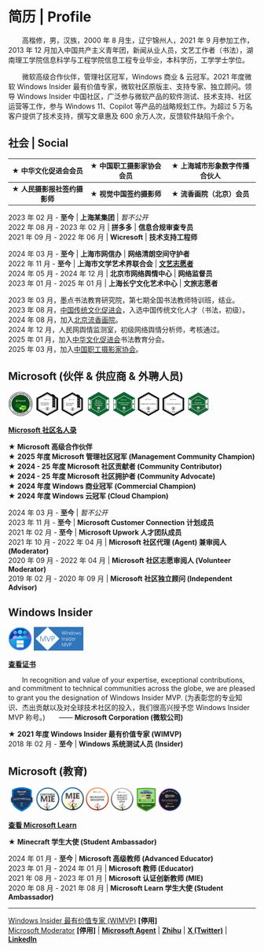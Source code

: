 # 简历 | Profile

&emsp;&emsp;高楷修，男，汉族，2000 年 8 月生，辽宁锦州人，2021 年 9 月参加工作，2013 年 12 月加入中国共产主义青年团，新闻从业人员，文艺工作者（书法），湖南理工学院信息科学与工程学院信息工程专业毕业，本科学历，工学学士学位。

&emsp;&emsp;微软高级合作伙伴，管理社区冠军，Windows 商业 & 云冠军。2021 年度微软 Windows Insider 最有价值专家，微软社区原版主、支持专家、独立顾问。领导 Windows Insider 中国社区，广泛参与微软产品的软件测试、技术支持、社区运营等工作，参与 Windows 11、Copilot 等产品的战略规划工作。为超过 5 万名客户提供了技术支持，撰写文章惠及 600 余万人次，反馈软件缺陷千余个。

## 社会 | Social

|   **★ 中华文化促进会会员**   | **★ 中国职工摄影家协会会员** | **★ 上海城市形象数字传播合伙人** |
| :--------------------------: | :--------------------------: | :------------------------------: |
| **★ 人民摄影报社签约摄影师** |   **★ 视觉中国签约摄影师**   |    **★ 流香画院（北京）会员**    |

2023 年 02 月 - **至今** | **上海某集团** | *暂不公开*  
2022 年 08 月 - 2023 年 02 月 | **拼多多** | **信息合规审查专员**  
2021 年 09 月 - 2022 年 06 月 | **Wicresoft** | **技术支持工程师**

2024 年 03 月 - **至今** | **上海市网信办** | **网络清朗空间守护者**  
2022 年 11 月 - **至今** | **上海市文学艺术界联合会** | [**文艺志愿者**](https://www.wyzyz.org/list/0002/index)  
2024 年 05 月 - 2024 年 12 月 | **北京市网络舆情中心** | **网络监督员**  
2023 年 01 月 - 2025 年 01 月 | **上海长宁文化艺术中心** | **文旅志愿者**

2023 年 03 月，墨点书法教育研究院，第七期全国书法教师特训班，结业。  
2023 年 08 月，[中国传统文化促进会](https://www.tcpc.org.cn)，入选中国传统文化人才（书法，初级）。  
2024 年 08 月，加入[北京流香画院](https://www.liuxianghuayuan.com/hyjj)。  
2024 年 12 月，人民网舆情监测室，初级网络舆情分析师，考核通过。  
2025 年 01 月，加入[中华文化促进会](https://www.ccps.com.cn)书法教育分会。  
2025 年 03 月，加入[中国职工摄影家协会](https://www.cwpanet.com/about-us)。

## Microsoft (伙伴 & 供应商 & 外聘人员)

<img src="https://github.com/Lingggao/Lingggao/blob/master/content.png?raw=true" width = "10%" /> <img src="https://github.com/Lingggao/Lingggao/blob/master/MCC2024.png?raw=true" width = "10%" /><img src="https://github.com/Lingggao/Lingggao/blob/master/microsoft-community-advocate-2024.png?raw=true" width = "10%" /> <img src="https://github.com/Lingggao/Lingggao/blob/master/windows-commercial-champion.png?raw=true" width = "10%" /><img src="https://github.com/Lingggao/Lingggao/blob/master/windows-cloud-champion.png?raw=true" width = "10%" /><img src="https://github.com/Lingggao/Lingggao/blob/master/microsoft-community-contributor-2025.1.png?raw=true" width = "10%" /><img src="https://github.com/Lingggao/Lingggao/blob/master/microsoft-community-advocate-2025.1.png?raw=true" width = "10%" /><img src="https://github.com/Lingggao/Lingggao/blob/master/management-community-champion-2025.png?raw=true" width = "10%" />

[**Microsoft 社区名人录**](https://answers.microsoft.com/zh-hans/page/faq#faqWhosWho)

★ **Microsoft 高级合作伙伴**  
★ **2025 年度 Microsoft 管理社区冠军 (Management Community Champion)**  
★ **2024 - 25 年度 Microsoft 社区贡献者 (Community Contributor)**  
★ **2024 - 25 年度 Microsoft 社区拥护者 (Community Advocate)**  
★ **2024 年度 Windows 商业冠军 (Commercial Champion)**  
★ **2024 年度 Windows 云冠军 (Cloud Champion)**

2024 年 03 月 - **至今** | *暂不公开*  
2023 年 11 月 - **至今** | **Microsoft Customer Connection 计划成员**  
2021 年 02 月 - **至今** | **Microsoft Upwork 人才团队成员**  
2021 年 10 月 - 2022 年 04 月 | **Microsoft 社区代理 (Agent) 兼审阅人 (Moderator)**  
2020 年 09 月 - 2022 年 04 月 | **Microsoft 社区志愿审阅人 (Volunteer Moderator)**  
2019 年 02 月 - 2020 年 09 月 | **Microsoft 社区独立顾问 (Independent Advisor)**

## Windows Insider

<img src="https://github.com/Lingggao/Lingggao/blob/master/WIPL.png?raw=true" width = "9.5%" /> <img src="https://github.com/Lingggao/Lingggao/blob/master/WIMVP.png?raw=true" width = "20%" />

[**查看证书**](https://raw.githubusercontent.com/Lingggao/Lingggao/74c732edcfbc0908365a75faa1469acad1be90fe/Ling%20Gao%20WIMVP%20Certificate.png)

&emsp;&emsp;In recognition and value of your expertise, exceptional contributions, and commitment to technical communities across the globe, we are pleased to grant you the designation of Windows Insider MVP. (为表彰您的专业知识、杰出贡献以及对全球技术社区的投入，我们很高兴授予您 Windows Insider MVP 称号。)&emsp;&emsp;—— **Microsoft Corporation (微软公司)**

★ **2021 年度 Windows Insider 最有价值专家 (WIMVP)**  
2018 年 02 月 - **至今** | **Windows 系统测试人员 (Insider)**

## Microsoft (教育)

<img src="https://github.com/Lingggao/Lingggao/blob/master/MLSA.png?raw=true" width = "11%" /><img src="https://raw.githubusercontent.com/Lingggao/Lingggao/48444a2552a9acba98ccdd8c9a38a281886a607f/MIE_0.svg" width = "10%" /><img src="https://raw.githubusercontent.com/Lingggao/Lingggao/48444a2552a9acba98ccdd8c9a38a281886a607f/MIE_1.svg" width = "10%" /><img src="https://raw.githubusercontent.com/Lingggao/Lingggao/c22e1e280ae97f32cf2b9f9836635aae15d32054/ME_0.svg" width = "10%" /><img src="https://raw.githubusercontent.com/Lingggao/Lingggao/2e259bd6cd18694e8b983d3551fd8576b7f3f991/MAE1.svg" width = "10%" /><img src="https://github.com/Lingggao/Lingggao/blob/master/minecraft-student-ambassador-program-badge.png?raw=true" width = "9.5%" /><img src="https://github.com/Lingggao/Lingggao/blob/master/MASF.png?raw=true" width = "9.5%" />

[**查看 Microsoft Learn**](https://learn.microsoft.com/zh-cn/users/kaixiugao)

★ **Minecraft 学生大使 (Student Ambassador)**

2024 年 01 月 - **至今** | **Microsoft 高级教师 (Advanced Educator)**  
2023 年 01 月 - 2024 年 01 月 | **Microsoft 教师 (Educator)**  
2021 年 08 月 - 2023 年 01 月 | **Microsoft 认证创新教师 (MIE)**  
2020 年 08 月 - 2021 年 08 月 | **Microsoft Learn 学生大使 (Student Ambassador)**

----

[Windows Insider 最有价值专家 (WIMVP)](https://insider.windows.com/en-us/mvps/ling-gao) **[停用]**  
[Microsoft Moderator](https://answers.microsoft.com/zh-hans/profile/c4a52f5b-dc12-47e5-a37c-53ae020cb7c2) **[停用]** | [**Microsoft Agent**](https://answers.microsoft.com/zh-hans/profile/855ff3d3-0539-4769-9b06-6c0224653a32) | [**Zhihu**](https://www.zhihu.com/people/linggao) | [**X (Twitter)**](https://twitter.com/CNGaoLing) | [**LinkedIn**](https://linkedin.com/in/lingggao)
